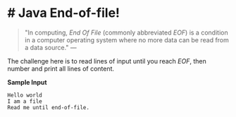 # # Java End-of-file!
>"In computing, _End Of File_ (commonly abbreviated _EOF_) is a condition in a computer operating system where no more data can be read from a data source." —

The challenge here is to read lines of input until you reach _EOF_, then number and print all lines of content.


**Sample Input**

    Hello world
    I am a file
    Read me until end-of-file.
